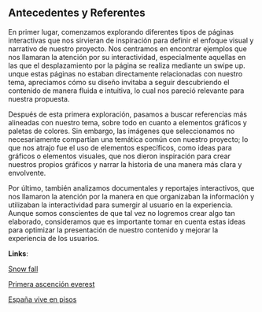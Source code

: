 ## Antecedentes y Referentes

En primer lugar, comenzamos explorando diferentes tipos de páginas interactivas que nos sirvieran de inspiración para definir el enfoque visual y narrativo de nuestro proyecto. Nos centramos en encontrar ejemplos que nos llamaran la atención por su interactividad, especialmente aquellas en las que el desplazamiento por la página se realiza mediante un swipe up. unque estas páginas no estaban directamente relacionadas con nuestro tema, apreciamos cómo su diseño invitaba a seguir descubriendo el contenido de manera fluida e intuitiva, lo cual nos pareció relevante para nuestra propuesta. 

Después de esta primera exploración, pasamos a buscar referencias más alineadas con nuestro tema, sobre todo en cuanto a elementos gráficos y paletas de colores. Sin embargo, las imágenes que seleccionamos no necesariamente compartían una temática común con nuestro proyecto; lo que nos atrajo fue el uso de elementos específicos, como ideas para gráficos o elementos visuales, que nos dieron inspiración para crear nuestros propios gráficos y narrar la historia de una manera más clara y envolvente. 

Por último, también analizamos documentales y reportajes interactivos, que nos llamaron la atención por la manera en que organizaban la información y utilizaban la interactividad para sumergir al usuario en la experiencia. Aunque somos conscientes de que tal vez no logremos crear algo tan elaborado, consideramos que es importante tomar en cuenta estas ideas para optimizar la presentación de nuestro contenido y mejorar la experiencia de los usuarios. 

 **Links**:

 [Snow fall](https://www.nytimes.com/projects/2012/snow-fall/index.html#/?part=tunnelcreek )

 [Primera ascención everest ](https://www.nationalgeographic.com.es/multimedia/1953-primera-ascension-everest_18196 )

 [España vive en pisos](https://www.nationalgeographic.com.es/multimedia/1953-primera-ascension-everest_18196 )

 

